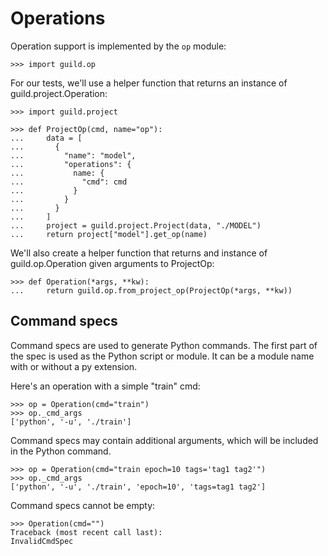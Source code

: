 # Operations

Operation support is implemented by the `op` module:

    >>> import guild.op

For our tests, we'll use a helper function that returns an instance of
guild.project.Operation:

    >>> import guild.project

    >>> def ProjectOp(cmd, name="op"):
    ...     data = [
    ...       {
    ...         "name": "model",
    ...         "operations": {
    ...           name: {
    ...             "cmd": cmd
    ...           }
    ...         }
    ...       }
    ...     ]
    ...     project = guild.project.Project(data, "./MODEL")
    ...     return project["model"].get_op(name)

We'll also create a helper function that returns and instance of
guild.op.Operation given arguments to ProjectOp:

    >>> def Operation(*args, **kw):
    ...     return guild.op.from_project_op(ProjectOp(*args, **kw))

## Command specs

Command specs are used to generate Python commands. The first part of
the spec is used as the Python script or module. It can be a module
name with or without a py extension.

Here's an operation with a simple "train" cmd:

    >>> op = Operation(cmd="train")
    >>> op._cmd_args
    ['python', '-u', './train']

Command specs may contain additional arguments, which will be included
in the Python command.

    >>> op = Operation(cmd="train epoch=10 tags='tag1 tag2'")
    >>> op._cmd_args
    ['python', '-u', './train', 'epoch=10', 'tags=tag1 tag2']

Command specs cannot be empty:

    >>> Operation(cmd="")
    Traceback (most recent call last):
    InvalidCmdSpec
